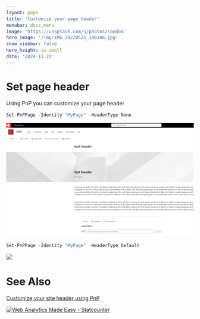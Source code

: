 ```yaml
---
layout: page
title: 'Customize your page header'
menubar: docs_menu
image: 'https://unsplash.com/s/photos/random'
hero_image: '/img/IMG_20220521_140146.jpg'
show_sidebar: false
hero_height: is-small
date: '2024-11-23'
---
```



# Set page header
Using PnP you can customize your page header



```powershell
Set-PnPPage -Identity "MyPage" -HeaderType None
```

<img src="/articles/img/pageheadernone.PNG" width="600"><br/>

```powershell
Set-PnPPage -Identity "MyPage" -HeaderType Default
```

<img src="/articles/img/pageheaderdeafult.PNG" width="600"><br/>



# See Also


[Customize your site header using PnP](https://powershellscripts.github.io/articles/en/SharePointOnline/setsiteheaderPnP/)



<!-- Default Statcounter code for SPO page header
https://powershellscripts.github.io/articles/en/SharePointOnline/custompageheader
-->
<script type="text/javascript">
var sc_project=13066189; 
var sc_invisible=1; 
var sc_security="245461cc"; 
var sc_client_storage="disabled"; 
</script>
<script type="text/javascript"
src="https://www.statcounter.com/counter/counter.js"
async></script>
<noscript><div class="statcounter"><a title="Web Analytics
Made Easy - Statcounter" href="https://statcounter.com/"
target="_blank"><img class="statcounter"
src="https://c.statcounter.com/13066189/0/245461cc/1/"
alt="Web Analytics Made Easy - Statcounter"
referrerPolicy="no-referrer-when-downgrade"></a></div></noscript>
<!-- End of Statcounter Code -->